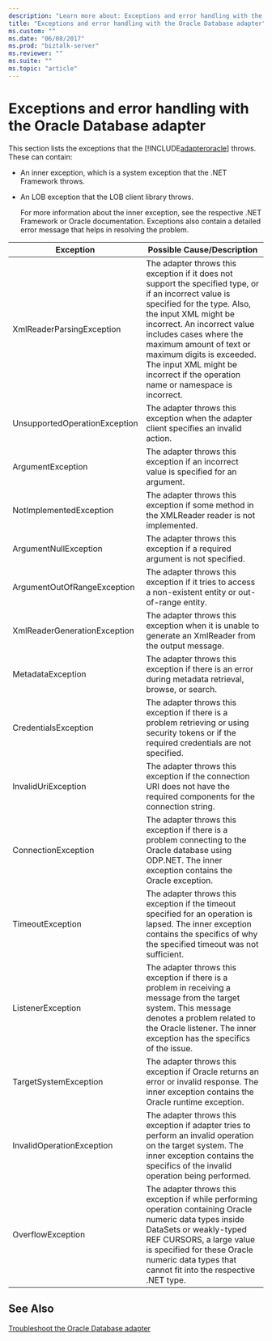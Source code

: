 ```yaml
---
description: "Learn more about: Exceptions and error handling with the Oracle Database adapter"
title: "Exceptions and error handling with the Oracle Database adapter"
ms.custom: ""
ms.date: "06/08/2017"
ms.prod: "biztalk-server"
ms.reviewer: ""
ms.suite: ""
ms.topic: "article"
---
```

# Exceptions and error handling with the Oracle Database adapter
This section lists the exceptions that the [!INCLUDE[adapteroracle](../../includes/adapteroracle-md.md)] throws. These can contain:  
  
- An inner exception, which is a system exception that the .NET Framework throws.  
  
- An LOB exception that the LOB client library throws.  
  
  For more information about the inner exception, see the respective .NET Framework or Oracle documentation. Exceptions also contain a detailed error message that helps in resolving the problem.  
  
|Exception|Possible Cause/Description|  
|---------------|---------------------------------|  
|XmlReaderParsingException|The adapter throws this exception if it does not support the specified type, or if an incorrect value is specified for the type. Also, the input XML might be incorrect. An incorrect value includes cases where the maximum amount of text or maximum digits is exceeded. The input XML might be incorrect if the operation name or namespace is incorrect.|  
|UnsupportedOperationException|The adapter throws this exception when the adapter client specifies an invalid action.|  
|ArgumentException|The adapter throws this exception if an incorrect value is specified for an argument.|  
|NotImplementedException|The adapter throws this exception if some method in the XMLReader reader is not implemented.|  
|ArgumentNullException|The adapter throws this exception if a required argument is not specified.|  
|ArgumentOutOfRangeException|The adapter throws this exception if it tries to access a non-existent entity or out-of-range entity.|  
|XmlReaderGenerationException|The adapter throws this exception when it is unable to generate an XmlReader from the output message.|  
|MetadataException|The adapter throws this exception if there is an error during metadata retrieval, browse, or search.|  
|CredentialsException|The adapter throws this exception if there is a problem retrieving or using security tokens or if the required credentials are not specified.|  
|InvalidUriException|The adapter throws this exception if the connection URI does not have the required components for the connection string.|  
|ConnectionException|The adapter throws this exception if there is a problem connecting to the Oracle database using ODP.NET. The inner exception contains the Oracle exception.|  
|TimeoutException|The adapter throws this exception if the timeout specified for an operation is lapsed. The inner exception contains the specifics of why the specified timeout was not sufficient.|  
|ListenerException|The adapter throws this exception if there is a problem in receiving a message from the target system. This message denotes a problem related to the Oracle listener. The inner exception has the specifics of the issue.|  
|TargetSystemException|The adapter throws this exception if Oracle returns an error or invalid response. The inner exception contains the Oracle runtime exception.|  
|InvalidOperationException|The adapter throws this exception if adapter tries to perform an invalid operation on the target system. The inner exception contains the specifics of the invalid operation being performed.|  
|OverflowException|The adapter throws this exception if while performing operation containing Oracle numeric data types inside DataSets or weakly-typed REF CURSORS, a large value is specified for these Oracle numeric data types that cannot fit into the respective .NET type.|  
  
## See Also  
[Troubleshoot the Oracle Database adapter](../../adapters-and-accelerators/adapter-oracle-database/troubleshoot-the-oracle-database-adapter.md)
